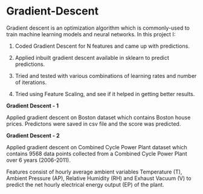 # Gradient-Descent
Gradient descent is an optimization algorithm which is commonly-used to train machine learning models and neural networks.
In this project I:

1. Coded Gradient Descent for N features and came up with predictions.

2. Applied inbuilt gradient descent available in sklearn to predict predictions.

3. Tried and tested with various combinations of learning rates and number of iterations.

4. Tried using Feature Scaling, and see if it helped in getting better results.

**Gradient Descent - 1**

Applied gradient descent on Boston dataset which contains Boston house prices.
Predictons were saved in csv file and the score was predicted.

**Gradient Descent - 2**

Applied gradient descent on Combined Cycle Power Plant dataset which contains 9568 data points collected from a Combined Cycle Power Plant over 6 years (2006-2011).

Features consist of hourly average ambient variables Temperature (T), Ambient Pressure (AP), Relative Humidity (RH) and Exhaust Vacuum (V) to predict the net hourly electrical energy output (EP) of the plant.
